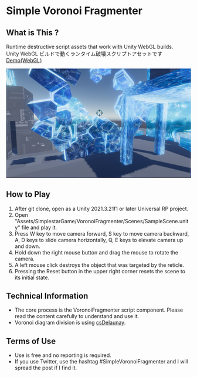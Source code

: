 # Simple Voronoi Fragmenter

## What is This ?
Runtime destructive script assets that work with Unity WebGL builds.   
Unity WebGL ビルドで動くランタイム破壊スクリプトアセットです  
[Demo(WebGL)](https://d1nl077dbzu98o.cloudfront.net/CubeFragment0320/index.html)

![img](./main.jpg)

## How to Play

1. After git clone, open as a Unity 2021.3.21f1 or later Universal RP project.
2. Open "Assets/SimplestarGame/VoronoiFragmenter/Scenes/SampleScene.unity" file and play it.
3. Press W key to move camera forward, S key to move camera backward, A, D keys to slide camera horizontally, Q, E keys to elevate camera up and down.
4. Hold down the right mouse button and drag the mouse to rotate the camera.
5. A left mouse click destroys the object that was targeted by the reticle.
6. Pressing the Reset button in the upper right corner resets the scene to its initial state.

## Technical Information

- The core process is the VoronoiFragmenter script component. Please read the content carefully to understand and use it.
- Voronoi diagram division is using [csDelaunay](https://github.com/PouletFrit/csDelaunay).

## Terms of Use  
- Use is free and no reporting is required.
- If you use Twitter, use the hashtag #SimpleVoronoiFragmenter and I will spread the post if I find it.
